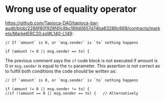 # Wrong use of equality operator

https://github.com/Tapioca-DAO/tapioca-bar-audit/blob/2286f80f928f41c8bc189d0657d74ba83286c668/contracts/markets/MarketERC20.sol#L140-L149:

```solidity
// If `amount` is 0, or `msg.sender` is `to` nothing happens

if (amount != 0 || msg.sender == to) {
```
The previous comment says the `if` code block is not executed if amount is 0 or `msg.sender` is equal to the `to` parameter. This assertion is not correct as to fulfill both conditions the code should be written as:
```solidity
// If `amount` is 0, or `msg.sender` is `to` nothing happens

if (amount != 0 || msg.sender != to) {
//if !(amount == 0 || msg.sender == to) {   // Alternatively
```
